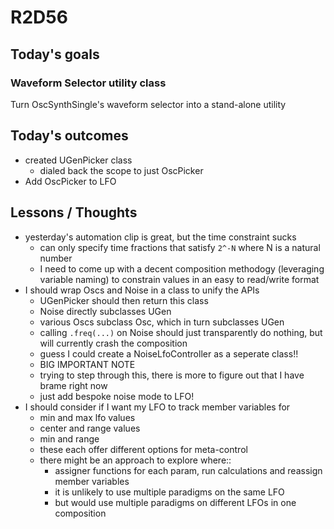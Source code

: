# R2D56

## Today's goals

### Waveform Selector utility class
Turn OscSynthSingle's waveform selector into a stand-alone utility

## Today's outcomes
- created UGenPicker class
  - dialed back the scope to just OscPicker
- Add OscPicker to LFO

## Lessons / Thoughts
- yesterday's automation clip is great, but the time constraint sucks
  - can only specify time fractions that satisfy `2^-N` where N is a natural number
  - I need to come up with a decent composition methodogy (leveraging variable naming) to constrain values in an easy to read/write format
- I should wrap Oscs and Noise in a class to unify the APIs
  - UGenPicker should then return this class
  - Noise directly subclasses UGen
  - various Oscs subclass Osc, which in turn subclasses UGen
  - calling `.freq(...)` on Noise should just transparently do nothing, but will currently crash the composition
  - guess I could create a NoiseLfoController as a seperate class!!
  - BIG IMPORTANT NOTE
  - trying to step through this, there is more to figure out that I have brame right now
  - just add bespoke noise mode to LFO!
- I should consider if I want my LFO to track member variables for
  - min and max lfo values
  - center and range values
  - min and range
  - these each offer different options for meta-control
  - there might be an approach to explore where::
    - assigner functions for each param, run calculations and reassign member variables
    - it is unlikely to use multiple paradigms on the same LFO
    - but would use multiple paradigms on different LFOs in one composition